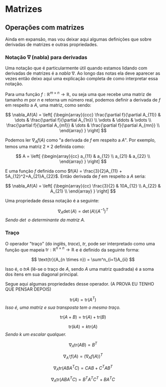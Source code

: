 # Matrizes

## Operações com matrizes

Ainda em expansão, mas vou deixar aqui algumas definições que sobre derivadas de matrizes e outras propriedades.

### Notação $\nabla$ (nabla) para derivadas

Uma notação que é particularmente útil quando estamos lidando com derivadas de matrizes é a *nabla* $\nabla$. Ao longo das notas ela deve aparecer as vezes então deixo aqui uma explicação completa de como interpretar essa notação.

Para uma função $f:\mathbb{R}^{m \times n} \to \mathbb{R}$, ou seja uma que recebe uma matriz de tamanho $m$ por $n$ e retorna um número real, podemos definir a derivada de $f$ em respeito a $A$, uma matriz, como sendo:

$$
\nabla_Af(A) = 
  \left[ {\begin{array}{ccc}
    \frac{\partial f}{\partial A_{11}} & \dots & \frac{\partial f}{\partial A_{1n}} \\
    \vdots & \ddots & \vdots \\
    \frac{\partial f}{\partial A_{m1}} & \dots & \frac{\partial f}{\partial A_{mn}} \\
  \end{array} } \right]
$$

Podemos ler $\nabla_Af(A)$ como "a derivada de $f$ em respeito a $A$". Por exemplo, temos uma matriz $2\times2$ definida como:

$$
A =
    \left[ {\begin{array}{cc}
        a_{11} & a_{12} \\
        a_{21} & a_{22} \\
    \end{array} } \right]
$$

E uma função $f$ definida como $f(A) = \frac{3}{2}A_{11} + 5A_{12}^2+A_{21}A_{22}$. Então derivada de $f$ em respeito a $A$ seria:

$$
\nabla_Af(A) = 
    \left[ {\begin{array}{cc}
        \frac{3}{2} & 10A_{12} \\
        A_{22} & A_{21} \\
    \end{array} } \right]
$$

Uma propriedade dessa notação é a seguinte:

$$\nabla_A\det(A)=\det(A)(A^{-1})^T$$
*Sendo $\det$ o determinante da matriz $A$.*

### Traço

O operador "traço" (do inglês, *trace*), $tr$, pode ser interpretado como uma função que mapeia $\text{tr}:\mathbb{R}^{n \times n} \to \mathbb{R}$ e é definido da seguinte forma:

$$
\text{tr}(A_{n \times n}) = \sum^n_{i=1}A_{ii}
$$

Isso é, o $trA$ (lê-se o traço de $A$, sendo $A$ uma matriz quadrada) é a soma dos itens em sua diagonal principal.

Segue aqui algumas propriedades desse operador. (A PROVA EU TENHO QUE PENSAR DEPOIS)

$$\text{tr}(A) = \text{tr}(A^T)$$
*Isso é, uma matriz e sua transposta tem o mesmo traço.*

$$\text{tr}(A+B)=\text{tr}(A)+\text{tr}(B)$$

$$\text{tr}(kA)=k\text{tr}(A)$$
*Sendo $k$ um escalar qualquer.*

$$\nabla_A \text{tr}(AB) = B^T$$

$$\nabla_{A^T}f(A)=(\nabla_Af(A))^T$$

$$\nabla_A \text{tr}(ABA^TC)=CAB+C^TAB^T$$

$$\nabla_A \text{tr}(ABA^TC)=B^TA^TC^T+BA^TC$$
